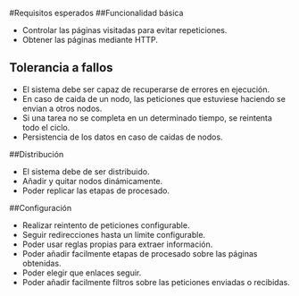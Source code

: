 #Requisitos esperados
##Funcionalidad básica
* Controlar las páginas visitadas para evitar repeticiones.
* Obtener las páginas mediante HTTP.

## Tolerancia a fallos
* El sistema debe ser capaz de recuperarse de errores en ejecución.
* En caso de caida de un nodo, las peticiones que estuviese haciendo se envian a otros nodos.
*  Si una tarea no se completa en un determinado tiempo, se reintenta todo el ciclo.
* Persistencia de los datos en caso de caidas de nodos.

##Distribución
* El sistema debe de ser distribuido.
* Añadir y quitar nodos dinámicamente.
* Poder replicar las etapas de procesado.

##Configuración
* Realizar reintento de peticiones configurable.
* Seguir redirecciones hasta un límite configurable.
* Poder usar reglas propias para extraer información.
* Poder añadir facilmente etapas de procesado sobre las páginas obtenidas.
* Poder elegir que enlaces seguir.
* Poder añadir facilmente filtros sobre las peticiones enviadas o recibidas.
